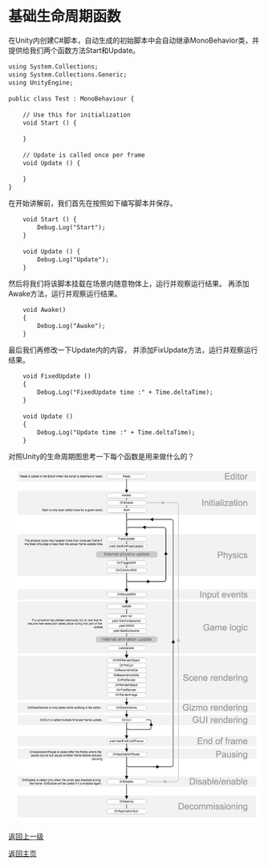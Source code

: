 # 基础生命周期函数
在Unity内创建C#脚本，自动生成的初始脚本中会自动继承MonoBehavior类，并提供给我们两个函数方法Start和Update。
```
using System.Collections;
using System.Collections.Generic;
using UnityEngine;

public class Test : MonoBehaviour {

	// Use this for initialization
	void Start () {
		
	}
	
	// Update is called once per frame
	void Update () {

	}
}
```
在开始讲解前，我们首先在按照如下编写脚本并保存。
```
	void Start () {
        Debug.Log("Start");
	}
	
	void Update () {
        Debug.Log("Update");
    }
```
然后将我们将该脚本挂载在场景内随意物体上，运行并观察运行结果。
再添加Awake方法，运行并观察运行结果。
```
    void Awake()
    {
        Debug.Log("Awake");
    }
```
最后我们再修改一下Update内的内容，
并添加FixUpdate方法，运行并观察运行结果。
```
    void FixedUpdate ()
    {
        Debug.Log("FixedUpdate time :" + Time.deltaTime);
    }   
    
    void Update ()
    {
        Debug.Log("Update time :" + Time.deltaTime);
    }   
```

对照Unity的生命周期图思考一下每个函数是用来做什么的？

![](/Image/Unity生命周期图.jpg)

[返回上一级](/Scripting/Beginner-Gameplay-Scripting.md)

[返回主页](/README.md)

